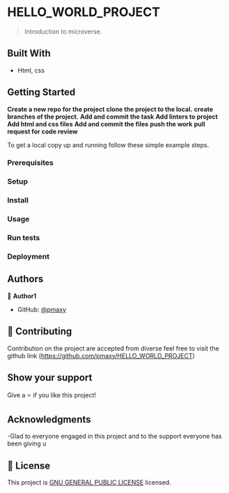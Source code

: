 # HELLO_WORLD_PROJECT
> Introduction to microverse.
## Built With
- Html, css
## Getting Started

**Create a new repo for the project**
**clone the project to the local.**
**create branches of the project.**
**Add and commit the task**
**Add linters to project**
**Add html and css files**
**Add and commit the files**
**push the work**
**pull request for code review**


To get a local copy up and running follow these simple example steps.

### Prerequisites

### Setup

### Install

### Usage

### Run tests

### Deployment



## Authors

👤 **Author1**

- GitHub: [@pmaxy](https://github.com/pmaxy)


## 🤝 Contributing

Contribution on the project are accepted from diverse feel free to
visit the github link (https://github.com/pmaxy/HELLO_WORLD_PROJECT)

## Show your support

Give a ⭐️ if you like this project!

## Acknowledgments
-Glad to everyone engaged in this project and to the support
everyone has been giving u

## 📝 License

This project is [GNU GENERAL PUBLIC LICENSE](./LICENSE) licensed.

